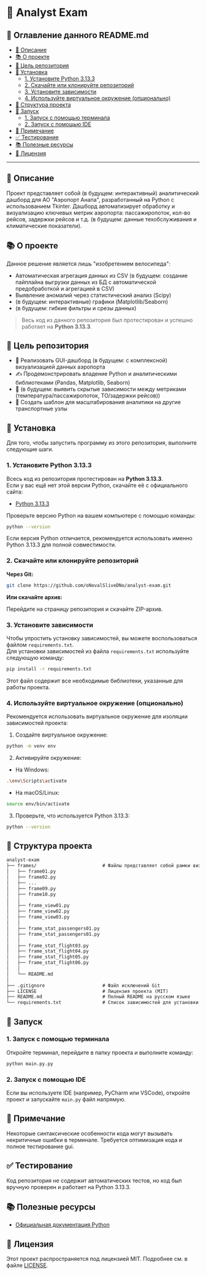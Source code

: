 # 🐍 Analyst Exam


## 📂 Оглавление данного README.md
- [📖 Описание](#-описание)
- [📚 О проекте](#-о-проекте)
- [🎯 Цель репозитория](#-цель-репозитория)
- [💾 Установка](#-установка)
  - [1. Установите Python 3.13.3](#1-установите-python-3133)
  - [2. Скачайте или клонируйте репозиторий](#2-скачайте-или-клонируйте-репозиторий)
  - [3. Установите зависимости](#3-установите-зависимости)
  - [4. Используйте виртуальное окружение (опционально)](#4-используйте-виртуальное-окружение-опционально)
- [📂 Структура проекта](#-структура-проекта)
- [🚀 Запуск](#-запуск)
  - [1. Запуск с помощью терминала](#1-запуск-с-помощью-терминала)
  - [2. Запуск с помощью IDE](#2-запуск-с-помощью-ide)
- [🔔 Примечание](#-примечание)
- [✅ Тестирование](#-тестирование)
- [📚 Полезные ресурсы](#-полезные-ресурсы)
- [📝 Лицензия](#-лицензия)



---



## 📖 Описание

Проект представляет собой (в будущем: интерактивный) аналитический дашборд для АО "Аэропорт Анапа", разработанный на Python с использованием Tkinter. Дашборд автоматизирует обработку и визуализацию ключевых метрик аэропорта: пассажиропоток, кол-во рейсов, задержки рейсов и т.д. (в будущем: данные техобслуживания и климатические показатели).



## 📚 О проекте
Данное решение является лишь "изобретением велосипеда":
- Автоматическая агрегация данных из CSV (в будущем: создание пайплайна выгрузки данных из БД с автоматической предобработкой и агрегацией в CSV)
- Выявление аномалий через статистический анализ (Scipy)
- (в будущем: интерактивные) графики (Matplotlib/Seaborn)
- (в будущем: гибкие фильтры и срезы данных)

> Весь код из данного репозитория был протестирован и успешно работает на **Python 3.13.3**.  




 
## 🎯 Цель репозитория

- 📌 Реализовать GUI-дашборд (в будущем: с комплексной) визуализацией данных аэропорта
- ✍️ Продемонстрировать владение Python и аналитическими библиотеками (Pandas, Matplotlib, Seaborn)
- 🧠 (в будущем: выявить скрытые зависимости между метриками (температура/пассажиропоток, ТО/задержки рейсов))
- 📂 Создать шаблон для масштабирования аналитики на другие транспортные узлы






## 💾 Установка

Для того, чтобы запустить программу из этого репозитория, выполните следующие шаги.

### 1. Установите Python 3.13.3

Всесь код из репозитория протестирован на **Python 3.13.3**.  
Если у вас ещё нет этой версии Python, скачайте её с официального сайта:

* [Python 3.13.3](https://www.python.org/downloads/release/python-3133/)

Проверьте версию Python на вашем компьютере с помощью команды:

```bash
python --version
```

Если версия Python отличается, рекомендуется использовать именно Python 3.13.3 для полной совместимости.

### 2. Скачайте или клонируйте репозиторий

**Через Git:**

```bash
git clone https://github.com/oNovalSliveDNo/analyst-exam.git
```

**Или скачайте архив:**

Перейдите на страницу репозитория и скачайте ZIP-архив.

### 3. Установите зависимости

Чтобы упростить установку зависимостей, вы можете воспользоваться файлом `requirements.txt`.  
Для установки зависимостей из файла `requirements.txt` используйте следующую команду:

```bash
pip install -r requirements.txt
```

Этот файл содержит все необходимые библиотеки, указанные для работы проекта.

### 4. Используйте виртуальное окружение (опционально)

Рекомендуется использовать виртуальное окружение для изоляции зависимостей проекта:

1. Создайте виртуальное окружение:

```bash
python -m venv env
```

2. Активируйте окружение:

* На Windows:

```bash
.\env\Scripts\activate
```

* На macOS/Linux:

```bash
source env/bin/activate
```

3. Проверьте, что используется Python 3.13.3:

```bash
python --version
```



## 📂 Структура проекта
```markdown
analyst-exam
├── frames/                        # Файлы представляет собой рамки визуализации
│   ├── frame01.py
│   ├── frame02.py
│   ├── ...
│   ├── frame09.py
│   ├── frame10.py
│   │
│   ├── frame_view01.py
│   ├── frame_view02.py
│   ├── frame_view03.py
│   │
│   ├── frame_stat_passengers01.py
│   ├── frame_stat_passengers01.py
│   │
│   ├── frame_stat_flight03.py
│   ├── frame_stat_flight04.py
│   ├── frame_stat_flight05.py
│   ├── frame_stat_flight06.py
│   │
│   └── README.md
│
├── .gitignore                     # Файл исключений Git
├── LICENSE                        # Лицензия проекта (MIT)
├── README.md                      # Полный README на русском языке
└── requirements.txt               # Список зависимостей для установки через pip
```


## 🚀 Запуск

### 1. Запуск с помощью терминала

Откройте терминал, перейдите в папку проекта и выполните команду:

```bash
python main.py.py
```

### 2. Запуск с помощью IDE

Если вы используете IDE (например, PyCharm или VSCode), откройте проект и запускайте `main.py` файл напрямую.




## 🔔 Примечание

Некоторые синтаксические особенности кода могут вызывать некритичные ошибки в терминале.
Требуется оптимизация кода и полное тестирование gui.



## ✅ Тестирование

Код репозитория не содержит автоматических тестов, но код был вручную проверен и работает на Python 3.13.3.



## 📚 Полезные ресурсы

- [Официальная документация Python](https://docs.python.org/3/)



## 📝 Лицензия

Этот проект распространяется под лицензией MIT. Подробнее см. в файле [LICENSE](LICENSE).
